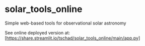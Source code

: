 # solar_tools_online

Simple web-based tools for observational solar astronomy

See online deployed version at: 
[https://share.streamlit.io/tschad/solar_tools_online/main/app.py]
